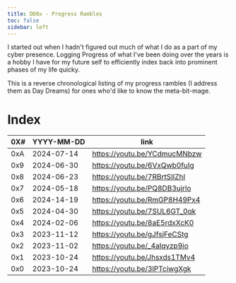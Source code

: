 ```yaml
---
title: DD0x - Progress Rambles
toc: false
sidebar: left
---
```


I started out when I hadn't figured out much of what I do as a part of my cyber presence. Logging Progress of what I've been doing over the years is a hobby I have for my future self to efficiently index back into prominent phases of my life quicky.  

This is a reverse chronological listing of my progress rambles (I address them as Day Dreams) for ones who'd like to know the meta-bit-mage.

# Index

| 0X# | YYYY-MM-DD | link                         |
|-----|------------|------------------------------|
| 0xA | 2024-07-14 | https://youtu.be/YCdmucMNbzw |
| 0x9 | 2024-06-30 | https://youtu.be/6VxQwb0fuIg |
| 0x8 | 2024-06-23 | https://youtu.be/7RBrtSIlZhI |
| 0x7 | 2024-05-18 | https://youtu.be/PQ8DB3ujrlo |
| 0x6 | 2024-14-19 | https://youtu.be/RmGP8H49Px4 |
| 0x5 | 2024-04-30 | https://youtu.be/7SUL6GT_0qk |
| 0x4 | 2024-02-06 | https://youtu.be/8aE5rdxXcK0 |
| 0x3 | 2023-11-12 | https://youtu.be/gJfsjFeCStg |
| 0x2 | 2023-11-02 | https://youtu.be/_4aIqyzp9io |
| 0x1 | 2023-10-24 | https://youtu.be/Jhsxds1TMv4 |
| 0x0 | 2023-10-24 | https://youtu.be/3lPTciwgXgk |


